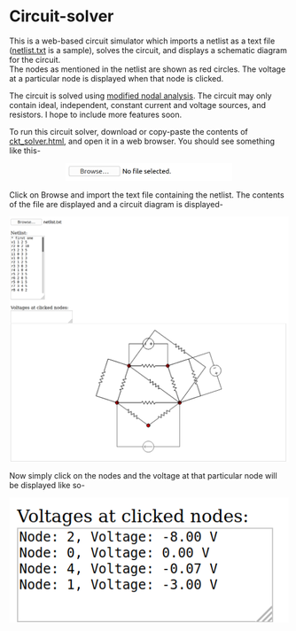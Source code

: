 # Circuit-solver

This is a web-based circuit simulator which imports a netlist as a text file (<a href="netlist.txt">netlist.txt</a> is a sample), solves the circuit, and displays a schematic diagram for the circuit.  
The nodes as mentioned in the netlist are shown as red circles. The voltage at a particular node is displayed when that node is clicked.

The circuit is solved using <a href="https://www.swarthmore.edu/NatSci/echeeve1/Ref/mna/MNA3.html">modified nodal analysis</a>. The circuit may only contain ideal, independent, constant current and voltage sources, and resistors. I hope to include more features soon. 

To run this circuit solver, download or copy-paste the contents of <a href="ckt_solver.html">ckt_solver.html</a>, and open it in a web browser. You should see something like this-<br>
<center>
<img src="readme_imgs/on_opening.png" alt="drawing" width="300"/>
</center>

Click on Browse and import the text file containing the netlist. The contents of the file are displayed and a circuit diagram is displayed-<br>
<center>
<img src="readme_imgs/after_importing.png" alt="drawing" width="600"/>
</center>

Now simply click on the nodes and the voltage at that particular node will be displayed like so-
<center>
<img src="readme_imgs/after_clicking.png" alt="drawing" width="600"/>
</center>
